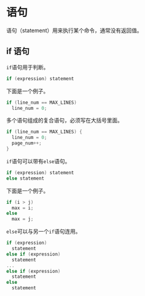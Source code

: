 # 语句

语句（statement）用来执行某个命令，通常没有返回值。

## if 语句

`if`语句用于判断。

```c
if (expression) statement
```

下面是一个例子。

```c
if (line_num == MAX_LINES)
  line_num = 0;
```

多个语句组成的复合语句，必须写在大括号里面。

```c
if (line_num == MAX_LINES) {
  line_num = 0;
  page_num++;
}
```

`if`语句可以带有`else`语句。

```c
if (expression) statement
else statement
```

下面是一个例子。

```c
if (i > j)
  max = i;
else
  max = j;
```

`else`可以与另一个`if`语句连用。

```c
if (expression)
  statement
else if (expression)
  statement
...
else if (expression)
  statement
else
  statement
```
